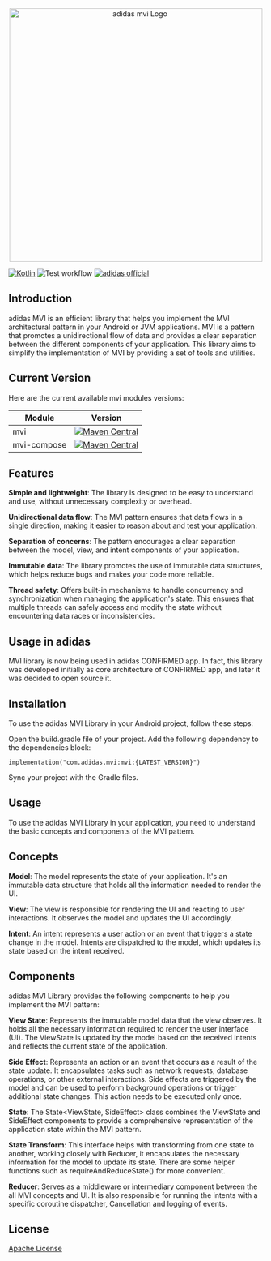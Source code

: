 <div align="center">
  <img style='width: 500px' src="assets/mvi_logo.png" alt="adidas mvi Logo"/>
</div>

[![Kotlin](https://img.shields.io/badge/Kotlin-1.8.20-blue.svg?style=flat&logo=kotlin)](https://kotlinlang.org)
![Test workflow](https://github.com/adidas/mvi/actions/workflows/deploy_docs.yml/badge.svg)
[![adidas official](https://img.shields.io/badge/adidas-official-000000)](https://github.com/adidas)

## Introduction

adidas MVI is an efficient library that helps you implement the MVI architectural pattern in your Android or JVM
applications. MVI is a pattern that promotes a unidirectional flow of data and provides a clear separation between the
different components of your application. This library aims to simplify the implementation of MVI by providing a set of
tools and utilities.

## Current Version

Here are the current available mvi modules versions:

| Module      |                                                                       Version                                                                        |
|-------------|:----------------------------------------------------------------------------------------------------------------------------------------------------:|
| mvi         |         [![Maven Central](https://img.shields.io/maven-central/v/com.adidas.mvi/mvi)](https://mvnrepository.com/artifact/com.adidas.mvi/mvi)         |
| mvi-compose | [![Maven Central](https://img.shields.io/maven-central/v/com.adidas.mvi/mvi-compose)](https://mvnrepository.com/artifact/com.adidas.mvi/mvi-compose) |

## Features

**Simple and lightweight**: The library is designed to be easy to understand and use, without unnecessary complexity or
overhead.

**Unidirectional data flow**: The MVI pattern ensures that data flows in a single direction, making it easier to reason
about and test your application.

**Separation of concerns**: The pattern encourages a clear separation between the model, view, and intent components of your
application.

**Immutable data**: The library promotes the use of immutable data structures, which helps reduce bugs and makes your code
more reliable.

**Thread safety**: Offers built-in mechanisms to handle concurrency and synchronization when managing the application's
state. This ensures that multiple threads can safely access and modify the state without encountering data races or
inconsistencies.

## Usage in adidas

MVI library is now being used in adidas CONFIRMED app. In fact, this library was developed initially as core
architecture of CONFIRMED app, and later it was decided to open source it.

## Installation

To use the adidas MVI Library in your Android project, follow these steps:

Open the build.gradle file of your project.
Add the following dependency to the dependencies block:

```
implementation("com.adidas.mvi:mvi:{LATEST_VERSION}")
```

Sync your project with the Gradle files.

## Usage

To use the adidas MVI Library in your application, you need to understand the basic concepts and components of the MVI
pattern.

## Concepts

**Model**: The model represents the state of your application. It's an immutable data structure that holds all the
information needed to render the UI.

**View**: The view is responsible for rendering the UI and reacting to user interactions. It observes the model and updates
the UI accordingly.

**Intent**: An intent represents a user action or an event that triggers a state change in the model. Intents are dispatched
to the model, which updates its state based on the intent received.

## Components

adidas MVI Library provides the following components to help you implement the MVI pattern:

**View State**: Represents the immutable model data that the view observes. It holds all the necessary information
required to render the user interface (UI). The ViewState is updated by the model based on the received intents and
reflects the current state of the application.

**Side Effect**: Represents an action or an event that occurs as a result of the state update. It encapsulates tasks
such as network requests, database operations, or other external interactions. Side effects are triggered by the model
and can be used to perform background operations or trigger additional state changes. This action needs to be executed
only once.

**State**: The State<ViewState, SideEffect> class combines the ViewState and SideEffect components to provide a
comprehensive representation of the application state within the MVI pattern.

**State Transform**: This interface helps with transforming from one state to another, working closely with Reducer, it
encapsulates the necessary information for the model to update its state. There are some helper functions such as
requireAndReduceState() for more convenient.

**Reducer**: Serves as a middleware or intermediary component between the all MVI concepts and UI. It is also
responsible for running the intents with a specific coroutine dispatcher, Cancellation and logging of events.

## License

[Apache License](LICENSE)
